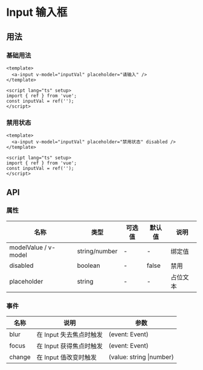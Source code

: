 # Input 输入框

## 用法

### 基础用法

<a-input v-model="inputVal" placeholder="请输入" />

```vue
<template>
  <a-input v-model="inputVal" placeholder="请输入" />
</template>

<script lang="ts" setup>
import { ref } from 'vue';
const inputVal = ref('');
</script>
```

### 禁用状态

<a-input v-model="inputVal" placeholder="禁用状态" disabled   />

```vue
<template>
  <a-input v-model="inputVal" placeholder="禁用状态" disabled />
</template>

<script lang="ts" setup>
import { ref } from 'vue';
const inputVal = ref('');
</script>
```

## API

### 属性

| 名称                 | 类型          | 可选值 | 默认值 | 说明     |
| -------------------- | ------------- | ------ | ------ | -------- |
| modelValue / v-model | string/number | -      | -      | 绑定值   |
| disabled             | boolean       | -      | false  | 禁用     |
| placeholder          | string        | -      | -      | 占位文本 |

### 事件

| 名称   | 说明                    | 参数                     |
| ------ | ----------------------- | ------------------------ |
| blur   | 在 Input 失去焦点时触发 | (event: Event)           |
| focus  | 在 Input 获得焦点时触发 | (event: Event)           |
| change | 在 Input 值改变时触发   | (value: string \|number) |
